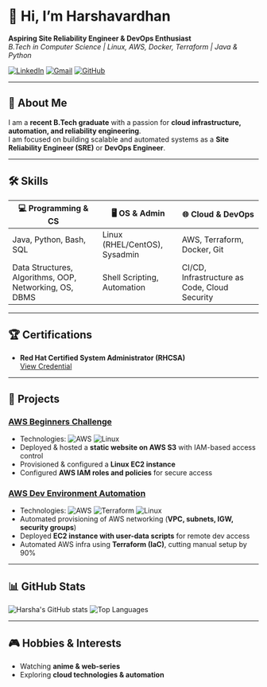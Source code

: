 # 👋 Hi, I’m Harshavardhan

**Aspiring Site Reliability Engineer & DevOps Enthusiast**  
_B.Tech in Computer Science | Linux, AWS, Docker, Terraform | Java & Python_

[![LinkedIn](https://img.shields.io/badge/LinkedIn-0077B5?style=for-the-badge&logo=linkedin&logoColor=white)](https://www.linkedin.com/in/harsha-vardhan-847296257) 
[![Gmail](https://img.shields.io/badge/Email-D14836?style=for-the-badge&logo=gmail&logoColor=white)](mailto:harsha2003hvd@gmail.com) 
[![GitHub](https://img.shields.io/badge/GitHub-181717?style=for-the-badge&logo=github&logoColor=white)](https://github.com/Harshadev-24)

---

## 🚀 About Me
I am a **recent B.Tech graduate** with a passion for **cloud infrastructure, automation, and reliability engineering**.  
I am focused on building scalable and automated systems as a **Site Reliability Engineer (SRE)** or **DevOps Engineer**.

---

## 🛠️ Skills

| 💻 Programming & CS | 🖥️ OS & Admin | 🌐 Cloud & DevOps |
|--------------------|---------------|----------------|
| Java, Python, Bash, SQL | Linux (RHEL/CentOS), Sysadmin | AWS, Terraform, Docker, Git |
| Data Structures, Algorithms, OOP, Networking, OS, DBMS | Shell Scripting, Automation | CI/CD, Infrastructure as Code, Cloud Security |

---

## 🏆 Certifications
- **Red Hat Certified System Administrator (RHCSA)**  
  [View Credential](https://www.credly.com/badges/94942fe5-c192-4435-83fb-c5e552d6f463/public_url)

---

## 📂 Projects

### [AWS Beginners Challenge](https://github.com/Harshadev-24)
- Technologies: ![AWS](https://img.shields.io/badge/AWS-FF9900?style=flat-square&logo=amazon-aws&logoColor=white) ![Linux](https://img.shields.io/badge/Linux-FCC624?style=flat-square&logo=linux&logoColor=black)
- Deployed & hosted a **static website on AWS S3** with IAM-based access control
- Provisioned & configured a **Linux EC2 instance**
- Configured **AWS IAM roles and policies** for secure access

### [AWS Dev Environment Automation](https://github.com/Harshadev-24)
- Technologies: ![AWS](https://img.shields.io/badge/AWS-FF9900?style=flat-square&logo=amazon-aws&logoColor=white) ![Terraform](https://img.shields.io/badge/Terraform-623CE4?style=flat-square&logo=terraform&logoColor=white) ![Linux](https://img.shields.io/badge/Linux-FCC624?style=flat-square&logo=linux&logoColor=black)
- Automated provisioning of AWS networking (**VPC, subnets, IGW, security groups**)
- Deployed **EC2 instance with user-data scripts** for remote dev access
- Automated AWS infra using **Terraform (IaC)**, cutting manual setup by 90%

---

## 📊 GitHub Stats
![Harsha's GitHub stats](https://github-readme-stats.vercel.app/api?username=Harshadev-24&show_icons=true&theme=radical)
![Top Languages](https://github-readme-stats.vercel.app/api/top-langs/?username=Harshadev-24&layout=compact&theme=radical)

---

## 🎮 Hobbies & Interests
- Watching **anime & web-series**  
- Exploring **cloud technologies & automation**
